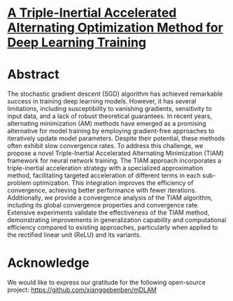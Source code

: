 # [A Triple-Inertial Accelerated Alternating Optimization Method for Deep Learning Training](https://arxiv.org/abs/2503.08489) 

# Abstract
The stochastic gradient descent (SGD) algorithm has achieved remarkable success in training deep learning models. However, it has several limitations, including susceptibility to vanishing gradients, sensitivity to input data, and a lack of robust theoretical guarantees. In recent years, alternating minimization (AM) methods have emerged as a promising alternative for model training by employing gradient-free approaches to iteratively update model parameters. Despite their potential, these methods often exhibit slow convergence rates. To address this challenge, we propose a novel Triple-Inertial Accelerated Alternating Minimization (TIAM) framework for neural network training. The TIAM approach incorporates a triple-inertial acceleration strategy with a specialized approximation method, facilitating targeted acceleration of different terms in each sub-problem optimization. This integration improves the efficiency of convergence, achieving better performance with fewer iterations. Additionally, we provide a convergence analysis of the TIAM algorithm, including its global convergence properties and convergence rate. Extensive experiments validate the effectiveness of the TIAM method, demonstrating improvements in generalization capability and computational efficiency compared to existing approaches, particularly when applied to the rectified linear unit (ReLU) and its variants.



# Acknowledge
We would like to express our gratitude for the following open-source project:
https://github.com/xianggebenben/mDLAM
